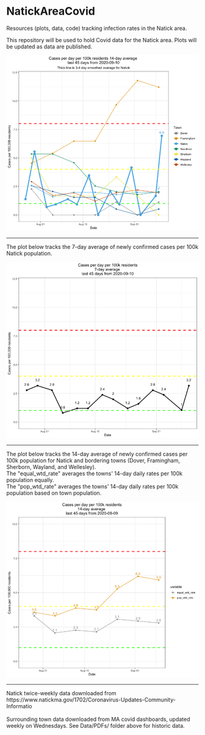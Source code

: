 # NatickAreaCovid
Resources (plots, data, code) tracking infection rates in the Natick area.

This repository will be used to hold Covid data for the Natick area. Plots will be updated as data are published. <br>

![most recent plot of cases per 100k](Plots/NatickAreaCovidRates091020.png)

<hr>
The plot below tracks the 7-day average of newly confirmed cases per 100k Natick population. <br>

![plot of 7-day average new cases per 100k](Plots/Natick7dayCovidRates091020.png)

<hr>
The plot below tracks the 14-day average of newly confirmed cases per 100k population for Natick and bordering towns (Dover, Framingham, Sherborn, Wayland, and Wellesley). <br>
The "equal_wtd_rate" averages the towns' 14-day daily rates per 100k population equally. <br>
The "pop_wtd_rate" averages the towns' 14-day daily rates per 100k population based on town population. <br>

![plot of 14-day weighted averages of new cases per 100k](Plots/NatickAreaCovidRatesWeighted090920.png)

<hr>
Natick twice-weekly data downloaded from https://www.natickma.gov/1702/Coronavirus-Updates-Community-Informatio 
<br><br>
Surrounding town data downloaded from MA covid dashboards, updated weekly on Wednesdays. See Data/PDFs/ folder above for historic data.
